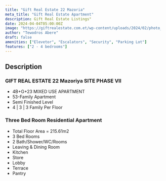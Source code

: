 ```yaml
---
title: "Gift Real Estate 22 Mazoria"
meta_title: "Gift Real Estate Apartment"
description: Gift Real Estate Listings"
date: 2024-04-04T05:00:00Z
image: "https://giftrealestate.com.et/wp-content/uploads/2024/02/photo_2024-02-05_10-19-41-592x444.jpg"
author: "Tewodros Abere"
draft: false
amenities: ["Elevetor", "Escalators", "Security", "Parking Lot"]
features: ["2 - 4 bedrooms"]
---
```


## Description

### GIFT REAL ESTATE 22 Mazoriya SITE PHASE VII

- 4B+G+23 MIXED USE APARTMENT
- 53-Family Apartment
- Semi Finished Level
- 4 | 3 | 3 Family Per Floor

### Three Bed Room Residential Apartment

- Total Floor Area = 215.61m2
- 3 Bed Rooms
- 2 Bath/Shower/WC/Rooms
- Leaving & Dining Room
- Kitchen
- Store
- Lobby
- Terrace
- Pantry
